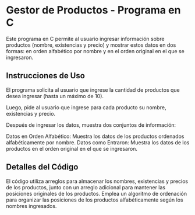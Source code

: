 # Gestor de Productos - Programa en C

Este programa en C permite al usuario ingresar información sobre productos (nombre, existencias y precio) y mostrar estos datos en dos formas: en orden alfabético por nombre y en el orden original en el que se ingresaron.

## Instrucciones de Uso
El programa solicita al usuario que ingrese la cantidad de productos que desea ingresar (hasta un máximo de 10).

Luego, pide al usuario que ingrese para cada producto su nombre, existencias y precio.

Después de ingresar los datos, muestra dos conjuntos de información:

Datos en Orden Alfabético: Muestra los datos de los productos ordenados alfabéticamente por nombre.
Datos como Entraron: Muestra los datos de los productos en el orden original en el que se ingresaron.

## Detalles del Código
El código utiliza arreglos para almacenar los nombres, existencias y precios de los productos, junto con un arreglo adicional para mantener las posiciones originales de los productos. Emplea un algoritmo de ordenación para organizar las posiciones de los productos alfabéticamente según los nombres ingresados.
